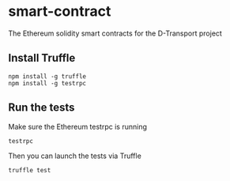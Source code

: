 # smart-contract
The Ethereum solidity smart contracts for the D-Transport project


## Install Truffle

```
npm install -g truffle
npm install -g testrpc
```

## Run the tests

Make sure the Ethereum testrpc is running
```
testrpc
```

Then you can launch the tests via Truffle
```
truffle test
```
